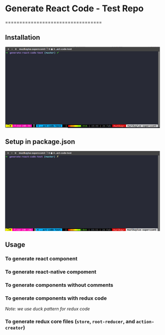 # Generate React Code - Test Repo
==================================

## Installation

![Installation](gen-react-code-install.gif)

## Setup in package.json

![Setup](gen-react-code-setup.gif)

## Usage
### To generate react component


### To generate react-native compoment



### To generate components without comments


### To generate components with redux code 
*Note: we use duck pattern for redux code*


### To generate redux core files (`store`, `root-reducer`, and `action-creator`)



